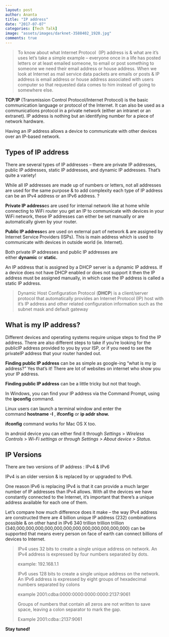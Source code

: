 ```yaml
---
layout: post
author: Ananta
title: "IP address"
date: "2017-07-07"
categories: [Tech Talk]
image: "assets/images/darknet-3588402_1920.jpg"
comments: true
---
```


> To know about what Internet Protocol  (IP) address is & what are it’s uses let’s take a simple example – everyone once in a life has posted letters or at least emailed someone, to email or post something to someone we need their email address or house address. When we look at Internet as mail service data packets are emails or posts & IP address is email address or house address associated with users computer so that requested data comes to him instead of going to somewhere else.

**TCP**/**IP** (Transmission Control Protocol/Internet Protocol) is the basic communication language or protocol of the Internet. It can also be used as a communications protocol in a private network (either an intranet or an extranet). IP address is nothing but an identifying number for a piece of network hardware.

Having an IP address allows a device to communicate with other devices over an IP-based network.

## Types of IP address

There are several types of IP addresses – there are private IP addresses, public IP addresses, static IP addresses, and dynamic IP addresses. That’s quite a variety!

While all IP addresses are made up of numbers or letters, not all addresses are used for the same purpose & to add complexity each type of IP address can be an IPv4 address or an IPv6 address. ?

**Private IP** **address**es are used for internal network like at home while connecting to WiFi router you get an IP to communicate with devices in your WiFi network, these IP addresses can either be set manually or are automatically given by your router.

**Public IP address**es are used on external part of network & are assigned by Internet Service Providers (ISPs). This is main address which is used to communicate with devices in outside world (ie. Internet).

Both private IP addresses and public IP addresses are either **dynamic** or **static.**

An IP address that is assigned by a DHCP server is a dynamic IP address. If a device does not have DHCP enabled or does not support it then the IP address must be assigned manually, in which case the IP address is called a static IP address.

> Dynamic Host Configuration Protocol (**DHCP**) is a client/server protocol that automatically provides an Internet Protocol (IP) host with it’s IP address and other related configuration information such as the subnet mask and default gateway

## What is my IP address?

Different devices and operating systems require unique steps to find the IP address. There are also different steps to take if you’re looking for the publicIP address provided to you by your ISP, or if you need to see the privateIP address that your router handed out.

**Finding public IP address** can be as simple as google-ing “what is my ip address?” Yes that’s it! There are lot of websites on internet who show you your IP address.

**Finding public IP address** can be a little tricky but not that tough.

In Windows, you can find your IP address via the Command Prompt, using the **ipconfig** command.

Linux users can launch a terminal window and enter the command **hostname -I** , **ifconfig** or **ip addr show.**

**ifconfig** command works for Mac OS X too.

In android device you can either find it through _Settings_ \> _Wireless Controls_ > _Wi-Fi settings or through Settings > About device > Status._

## IP Versions

There are two versions of IP address : IPv4 & IPv6

IPv4 is an older version & is replaced by or upgraded to IPv6.

One reason IPv6 is replacing IPv4 is that it can provide a much larger number of IP addresses than IPv4 allows. With all the devices we have constantly connected to the Internet, it’s important that there’s a unique address available for each one of them.

Let’s compare how much difference does it make – the way IPv4 address are constructed there are 4 billion unique IP address (232) combinations possible & on other hand in IPv6 340 trillion trillion trillion (340,000,000,000,000,000,000,000,000,000,000,000,000) can be supported that means every person on face of earth can connect billions of devices to Internet.

> IPv4 uses 32 bits to create a single unique address on network. An IPv4 address is expressed by four numbers separated by dots.
>
> example: 192.168.1.1
>
> IPv6 uses 128 bits to create a single unique address on the network. An IPv6 address is expressed by eight groups of hexadecimal numbers separated by colons
>
> example 2001:cdba:0000:0000:0000:0000:2137:9061
>
> Groups of numbers that contain all zeros are not written to save space, leaving a colon separator to mark the gap.
>
> Example 2001:cdba::2137:9061

**Stay tuned!**
